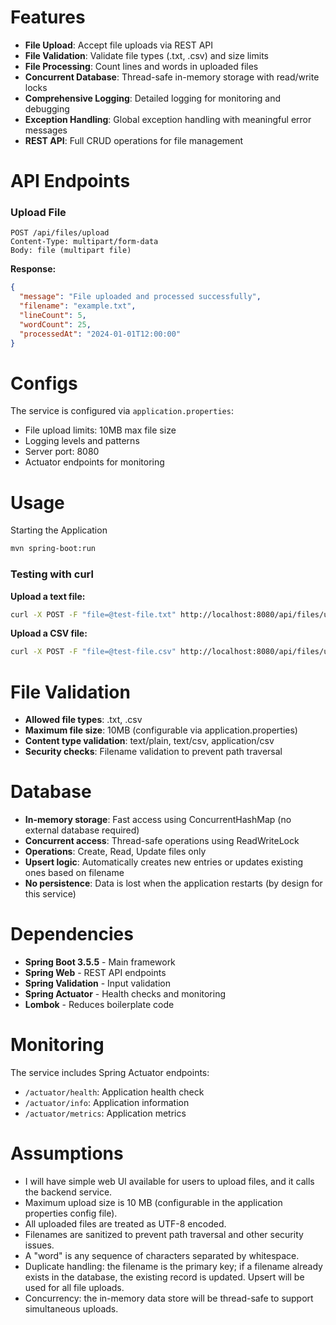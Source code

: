 
# Features

- **File Upload**: Accept file uploads via REST API
- **File Validation**: Validate file types (.txt, .csv) and size limits
- **File Processing**: Count lines and words in uploaded files
- **Concurrent Database**: Thread-safe in-memory storage with read/write locks
- **Comprehensive Logging**: Detailed logging for monitoring and debugging
- **Exception Handling**: Global exception handling with meaningful error messages
- **REST API**: Full CRUD operations for file management


# API Endpoints

### Upload File
```
POST /api/files/upload
Content-Type: multipart/form-data
Body: file (multipart file)
```

**Response:**
```json
{
  "message": "File uploaded and processed successfully",
  "filename": "example.txt",
  "lineCount": 5,
  "wordCount": 25,
  "processedAt": "2024-01-01T12:00:00"
}
```

# Configs

The service is configured via `application.properties`:

- File upload limits: 10MB max file size
- Logging levels and patterns
- Server port: 8080
- Actuator endpoints for monitoring

# Usage

Starting the Application
```bash
mvn spring-boot:run
```

### Testing with curl

**Upload a text file:**
```bash
curl -X POST -F "file=@test-file.txt" http://localhost:8080/api/files/upload
```

**Upload a CSV file:**
```bash
curl -X POST -F "file=@test-file.csv" http://localhost:8080/api/files/upload
```

# File Validation

- **Allowed file types**: .txt, .csv
- **Maximum file size**: 10MB (configurable via application.properties)
- **Content type validation**: text/plain, text/csv, application/csv
- **Security checks**: Filename validation to prevent path traversal

# Database

- **In-memory storage**: Fast access using ConcurrentHashMap (no external database required)
- **Concurrent access**: Thread-safe operations using ReadWriteLock
- **Operations**: Create, Read, Update files only
- **Upsert logic**: Automatically creates new entries or updates existing ones based on filename
- **No persistence**: Data is lost when the application restarts (by design for this service)

# Dependencies

- **Spring Boot 3.5.5** - Main framework
- **Spring Web** - REST API endpoints
- **Spring Validation** - Input validation
- **Spring Actuator** - Health checks and monitoring
- **Lombok** - Reduces boilerplate code

# Monitoring

The service includes Spring Actuator endpoints:
- `/actuator/health`: Application health check
- `/actuator/info`: Application information
- `/actuator/metrics`: Application metrics

# Assumptions
- I will have simple web UI available for users to upload files, and it calls the backend service.
- Maximum upload size is 10 MB (configurable in the application properties config file).
- All uploaded files are treated as UTF-8 encoded.
- Filenames are sanitized to prevent path traversal and other security issues.
- A "word" is any sequence of characters separated by whitespace.
- Duplicate handling: the filename is the primary key; if a filename already exists in the database, the existing record is updated. Upsert will be used for all file uploads.
- Concurrency: the in-memory data store will be thread-safe to support simultaneous uploads.